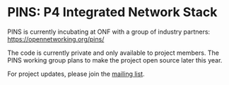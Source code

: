 # PINS: P4 Integrated Network Stack

PINS is currently incubating at ONF with a group of industry partners: https://opennetworking.org/pins/

The code is currently private and only available to project members. The PINS working group plans to make the project open source later this year.

For project updates, please join the [mailing list](https://groups.google.com/a/opennetworking.org/g/pins-announce).
